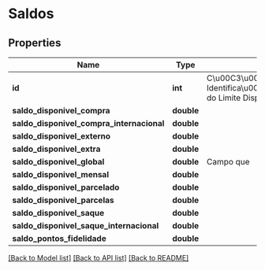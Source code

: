 # Saldos

## Properties
Name | Type | Description | Notes
------------ | ------------- | ------------- | -------------
**id** | **int** | C\u00C3\u00B3digo de Identifica\u00C3\u00A7\u00C3\u00A3o do Limite Disponibilidade (id). | 
**saldo_disponivel_compra** | **double** |  | 
**saldo_disponivel_compra_internacional** | **double** |  | 
**saldo_disponivel_externo** | **double** |  | 
**saldo_disponivel_extra** | **double** |  | 
**saldo_disponivel_global** | **double** | Campo que  | 
**saldo_disponivel_mensal** | **double** |  | 
**saldo_disponivel_parcelado** | **double** |  | 
**saldo_disponivel_parcelas** | **double** |  | 
**saldo_disponivel_saque** | **double** |  | 
**saldo_disponivel_saque_internacional** | **double** |  | 
**saldo_pontos_fidelidade** | **double** |  | 

[[Back to Model list]](../README.md#documentation-for-models) [[Back to API list]](../README.md#documentation-for-api-endpoints) [[Back to README]](../README.md)



